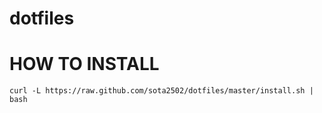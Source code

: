dotfiles
========

# HOW TO INSTALL

```curl -L https://raw.github.com/sota2502/dotfiles/master/install.sh | bash```
